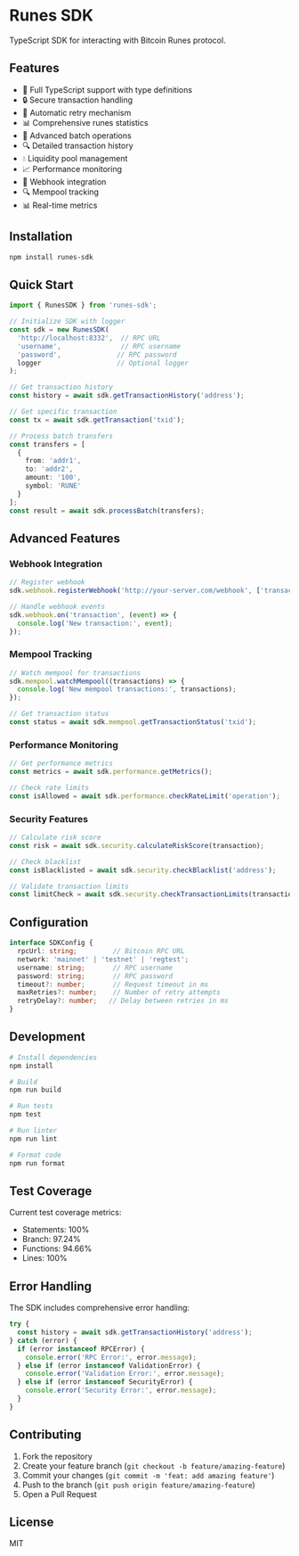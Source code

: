 # Runes SDK

TypeScript SDK for interacting with Bitcoin Runes protocol.

## Features

- 🚀 Full TypeScript support with type definitions
- 🔒 Secure transaction handling
- 🔄 Automatic retry mechanism
- 📊 Comprehensive runes statistics
- 💼 Advanced batch operations
- 🔍 Detailed transaction history
- 💧 Liquidity pool management
- 📈 Performance monitoring
- 🔔 Webhook integration
- 🔍 Mempool tracking
- 📊 Real-time metrics

## Installation

```bash
npm install runes-sdk
```

## Quick Start

```typescript
import { RunesSDK } from 'runes-sdk';

// Initialize SDK with logger
const sdk = new RunesSDK(
  'http://localhost:8332',  // RPC URL
  'username',               // RPC username
  'password',              // RPC password
  logger                   // Optional logger
);

// Get transaction history
const history = await sdk.getTransactionHistory('address');

// Get specific transaction
const tx = await sdk.getTransaction('txid');

// Process batch transfers
const transfers = [
  {
    from: 'addr1',
    to: 'addr2',
    amount: '100',
    symbol: 'RUNE'
  }
];
const result = await sdk.processBatch(transfers);
```

## Advanced Features

### Webhook Integration

```typescript
// Register webhook
sdk.webhook.registerWebhook('http://your-server.com/webhook', ['transaction', 'block']);

// Handle webhook events
sdk.webhook.on('transaction', (event) => {
  console.log('New transaction:', event);
});
```

### Mempool Tracking

```typescript
// Watch mempool for transactions
sdk.mempool.watchMempool((transactions) => {
  console.log('New mempool transactions:', transactions);
});

// Get transaction status
const status = await sdk.mempool.getTransactionStatus('txid');
```

### Performance Monitoring

```typescript
// Get performance metrics
const metrics = await sdk.performance.getMetrics();

// Check rate limits
const isAllowed = await sdk.performance.checkRateLimit('operation');
```

### Security Features

```typescript
// Calculate risk score
const risk = await sdk.security.calculateRiskScore(transaction);

// Check blacklist
const isBlacklisted = await sdk.security.checkBlacklist('address');

// Validate transaction limits
const limitCheck = await sdk.security.checkTransactionLimits(transaction);
```

## Configuration

```typescript
interface SDKConfig {
  rpcUrl: string;         // Bitcoin RPC URL
  network: 'mainnet' | 'testnet' | 'regtest';
  username: string;       // RPC username
  password: string;       // RPC password
  timeout?: number;       // Request timeout in ms
  maxRetries?: number;    // Number of retry attempts
  retryDelay?: number;   // Delay between retries in ms
}
```

## Development

```bash
# Install dependencies
npm install

# Build
npm run build

# Run tests
npm test

# Run linter
npm run lint

# Format code
npm run format
```

## Test Coverage

Current test coverage metrics:
- Statements: 100%
- Branch: 97.24%
- Functions: 94.66%
- Lines: 100%

## Error Handling

The SDK includes comprehensive error handling:

```typescript
try {
  const history = await sdk.getTransactionHistory('address');
} catch (error) {
  if (error instanceof RPCError) {
    console.error('RPC Error:', error.message);
  } else if (error instanceof ValidationError) {
    console.error('Validation Error:', error.message);
  } else if (error instanceof SecurityError) {
    console.error('Security Error:', error.message);
  }
}
```

## Contributing

1. Fork the repository
2. Create your feature branch (`git checkout -b feature/amazing-feature`)
3. Commit your changes (`git commit -m 'feat: add amazing feature'`)
4. Push to the branch (`git push origin feature/amazing-feature`)
5. Open a Pull Request

## License

MIT 